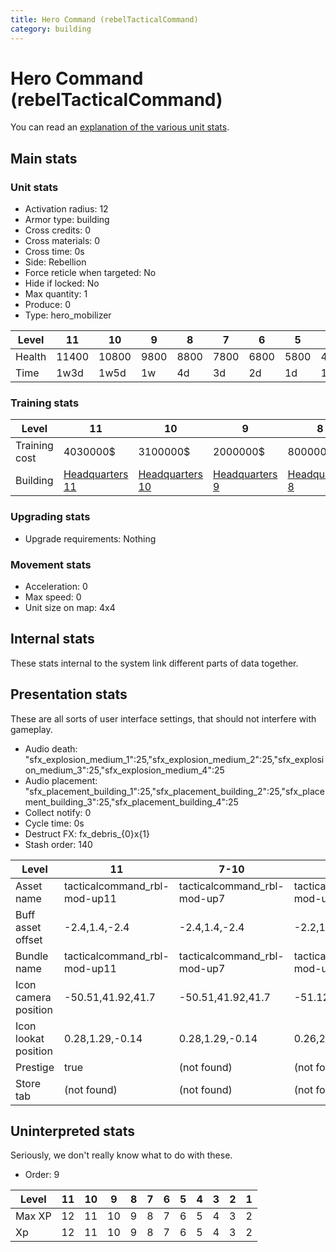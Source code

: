 ```yaml
---
title: Hero Command (rebelTacticalCommand)
category: building
---
```


# Hero Command (rebelTacticalCommand)

You can read an [explanation  of the various unit stats](unitexplained.md).

## Main stats

### Unit stats

  * Activation radius: 12
  * Armor type: building
  * Cross credits: 0
  * Cross materials: 0
  * Cross time: 0s
  * Side: Rebellion
  * Force reticle when targeted: No
  * Hide if locked: No
  * Max quantity: 1
  * Produce: 0
  * Type: hero_mobilizer

|Level |11   |10   |9   |8   |7   |6   |5   |4   |3   |2   |1   |
|------|-----|-----|----|----|----|----|----|----|----|----|----|
|Health|11400|10800|9800|8800|7800|6800|5800|4800|3600|3000|2000|
|Time  |1w3d |1w5d |1w  |4d  |3d  |2d  |1d  |12h |2h  |30m |15m |


### Training stats

|Level        |11                             |10                             |9                             |8                             |7                             |6                             |5                             |4                             |3                             |2                             |1                             |
|-------------|-------------------------------|-------------------------------|------------------------------|------------------------------|------------------------------|------------------------------|------------------------------|------------------------------|------------------------------|------------------------------|------------------------------|
|Training cost|4030000$                       |3100000$                       |2000000$                      |800000$                       |400000$                       |275000$                       |75000$                        |30000$                        |10000$                        |5000$                         |1500$                         |
|Building     |[Headquarters 11](rebelHQ.html)|[Headquarters 10](rebelHQ.html)|[Headquarters 9](rebelHQ.html)|[Headquarters 8](rebelHQ.html)|[Headquarters 7](rebelHQ.html)|[Headquarters 6](rebelHQ.html)|[Headquarters 5](rebelHQ.html)|[Headquarters 4](rebelHQ.html)|[Headquarters 3](rebelHQ.html)|[Headquarters 2](rebelHQ.html)|[Headquarters 2](rebelHQ.html)|


### Upgrading stats

  * Upgrade requirements: Nothing

### Movement stats

  * Acceleration: 0
  * Max speed: 0
  * Unit size on map: 4x4

## Internal stats

These stats internal to the system link different parts of data together.


## Presentation stats

These are all sorts of user interface settings, that should not interfere with gameplay.

  * Audio death: "sfx_explosion_medium_1":25,"sfx_explosion_medium_2":25,"sfx_explosion_medium_3":25,"sfx_explosion_medium_4":25
  * Audio placement: "sfx_placement_building_1":25,"sfx_placement_building_2":25,"sfx_placement_building_3":25,"sfx_placement_building_4":25
  * Collect notify: 0
  * Cycle time: 0s
  * Destruct FX: fx_debris_{0}x{1}
  * Stash order: 140

|Level               |11                          |7-10                       |6                          |5                          |4                          |3                          |2                          |1                          |
|--------------------|----------------------------|---------------------------|---------------------------|---------------------------|---------------------------|---------------------------|---------------------------|---------------------------|
|Asset name          |tacticalcommand_rbl-mod-up11|tacticalcommand_rbl-mod-up7|tacticalcommand_rbl-mod-up6|tacticalcommand_rbl-mod-up5|tacticalcommand_rbl-mod-up4|tacticalcommand_rbl-mod-up3|tacticalcommand_rbl-mod-up2|tacticalcommand_rbl-mod-up1|
|Buff asset offset   |-2.4,1.4,-2.4               |-2.4,1.4,-2.4              |-2.2,1.4,-2.2              |-2.2,1.4,-2.2              |-2.2,1.4,-2.2              |-2.2,1.4,-2.2              |-1.2,0.6,-1                |-1.2,0.6,-1                |
|Bundle name         |tacticalcommand_rbl-mod-up11|tacticalcommand_rbl-mod-up7|tacticalcommand_rbl-mod-up6|tacticalcommand_rbl-mod-up5|tacticalcommand_rbl-mod-up4|tacticalcommand_rbl-mod-up3|tacticalcommand_rbl-mod-up2|tacticalcommand_rbl-mod-up1|
|Icon camera position|-50.51,41.92,41.7           |-50.51,41.92,41.7          |-51.12,42.04,44.28         |-51.12,42.04,44.28         |-51.12,42.04,44.28         |-51.12,42.04,44.28         |-51.12,42.04,44.28         |-51.12,42.04,44.28         |
|Icon lookat position|0.28,1.29,-0.14             |0.28,1.29,-0.14            |0.26,2.2,-1.22             |0.26,2.2,-1.22             |0.26,2.2,-1.22             |0.26,2.2,-1.22             |0.26,2.2,-1.22             |0.26,2.2,-1.22             |
|Prestige            |true                        |(not found)                |(not found)                |(not found)                |(not found)                |(not found)                |(not found)                |(not found)                |
|Store tab           |(not found)                 |(not found)                |(not found)                |(not found)                |(not found)                |(not found)                |(not found)                |army                       |


## Uninterpreted stats

Seriously, we don't really know what to do with these.

  * Order: 9

|Level |11|10|9 |8|7|6|5|4|3|2|1|
|------|--|--|--|-|-|-|-|-|-|-|-|
|Max XP|12|11|10|9|8|7|6|5|4|3|2|
|Xp    |12|11|10|9|8|7|6|5|4|3|2|



